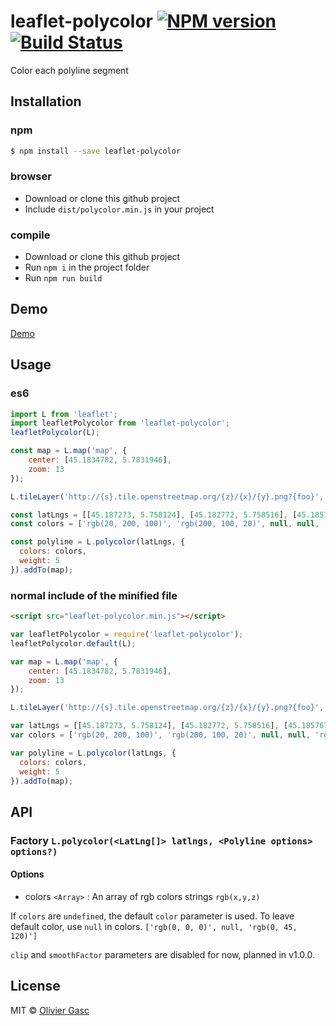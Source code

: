 # leaflet-polycolor [![NPM version](https://badge.fury.io/js/leaflet-polycolor.svg)](https://npmjs.org/package/leaflet-polycolor) [![Build Status](https://travis-ci.org/Oliv/leaflet-polycolor.svg?branch=master)](https://travis-ci.org/Oliv/leaflet-polycolor)

Color each polyline segment

## Installation

### npm

```sh
$ npm install --save leaflet-polycolor
```

### browser

- Download or clone this github project
- Include `dist/polycolor.min.js` in your project

### compile

- Download or clone this github project
- Run `npm i` in the project folder
- Run `npm run build`

## Demo

[Demo](https://oliv.github.io/leaflet-polycolor)

## Usage

### es6

```js
import L from 'leaflet';
import leafletPolycolor from 'leaflet-polycolor';
leafletPolycolor(L);

const map = L.map('map', {
    center: [45.1834782, 5.7831946],
    zoom: 13
});

L.tileLayer('http://{s}.tile.openstreetmap.org/{z}/{x}/{y}.png?{foo}', {foo: 'bar'}).addTo(map);

const latLngs = [[45.187273, 5.758124], [45.182772, 5.758516], [45.185767, 5.747106], [45.176569, 5.752082], [45.171863, 5.757120], [45.168354, 5.755178]];
const colors = ['rgb(20, 200, 100)', 'rgb(200, 100, 20)', null, null, 'rgb(20, 200, 100)', 'rgb(0, 0, 0)'];

const polyline = L.polycolor(latLngs, {
  colors: colors,
  weight: 5
}).addTo(map);
```

### normal include of the minified file

```html
<script src="leaflet-polycolor.min.js"></script>
```

```js
var leafletPolycolor = require('leaflet-polycolor');
leafletPolycolor.default(L);

var map = L.map('map', {
    center: [45.1834782, 5.7831946],
    zoom: 13
});

L.tileLayer('http://{s}.tile.openstreetmap.org/{z}/{x}/{y}.png?{foo}', {foo: 'bar'}).addTo(map);

var latLngs = [[45.187273, 5.758124], [45.182772, 5.758516], [45.185767, 5.747106], [45.176569, 5.752082], [45.171863, 5.757120], [45.168354, 5.755178]];
var colors = ['rgb(20, 200, 100)', 'rgb(200, 100, 20)', null, null, 'rgb(20, 200, 100)', 'rgb(0, 0, 0)'];

var polyline = L.polycolor(latLngs, {
  colors: colors,
  weight: 5
}).addTo(map);
```

## API

### Factory `L.polycolor(<LatLng[]> latlngs, <Polyline options> options?)`

#### Options
- colors `<Array>` : An array of rgb colors strings `rgb(x,y,z)`

If `colors` are `undefined`, the default `color` parameter is used.
To leave default color, use `null` in colors. `['rgb(0, 0, 0)', null, 'rgb(0, 45, 120)']`

`clip` and `smoothFactor` parameters are disabled for now, planned in v1.0.0.

## License

MIT © [Olivier Gasc](https://github.com/Oliv)
